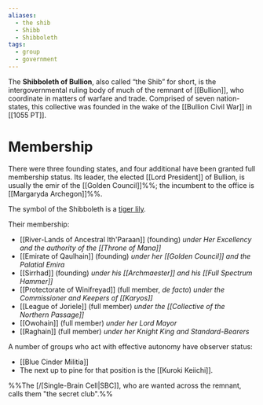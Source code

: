 ```yaml
---
aliases:
  - the shib
  - Shibb
  - Shibboleth
tags:
  - group
  - government
---
```

The **Shibboleth of Bullion**, also called “the Shib” for short, is the intergovernmental ruling body of much of the remnant of [[Bullion]], who coordinate in matters of warfare and trade. Comprised of seven nation-states, this collective was founded in the wake of the [[Bullion Civil War]] in [[1055 PT]].

# Membership
There were three founding states, and four additional have been granted full membership status. Its leader, the elected [[Lord President]] of Bullion, is usually the emir of the [[Golden Council]]%%; the incumbent to the office is [[Margaryda Archegon]]%%.  

The symbol of the Shibboleth is a [tiger lily](https://en.wikipedia.org/wiki/Lilium_lancifolium).

Their membership:
* [[River-Lands of Ancestral Ith'Paraan]] (founding) *under Her Excellency and the authority of the [[Throne of Mana]]*
* [[Emirate of Qaulhain]] (founding) *under her [[Golden Council]] and the Palatial Emira*
* [[Sirrhad]] (founding) *under his [[Archmaester]] and his [[Full Spectrum Hammer]]*
* [[Protectorate of Winifreyad]] (full member, *de facto*) *under the Commissioner and Keepers of [[Karyos]]*
* [[League of Joriele]] (full member) *under the [[Collective of the Northern Passage]]*
* [[Owohain]] (full member) *under her Lord Mayor*
* [[Raghain]] (full member) *under her Knight King and Standard-Bearers*

A number of groups who act with effective autonomy have observer status: 
- [[Blue Cinder Militia]]
- The next up to pine for that position is the [[Kuroki Keiichi]].

%%The [/[Single-Brain Cell|SBC]], who are wanted across the remnant, calls them "the secret club".%%
